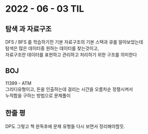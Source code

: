 # 2022 - 06 - 03 TIL

## 탐색 과 자료구조
DFS / BFS 를 학습하기전 기본 자료구조의 기본 스택과 큐를 알아보았는데<br>
탐색은 많은 데이터중 원하는 데이터를 찾는것이고,<br>
자료구조란 데이터를 표현하고 관리하고 처리하기 위한 구조를 의미한다<br>

## BOJ
11399 - ATM<br>
그리디유형이고, 돈을 인출하는데 걸리는 시간을 오름차순 정렬시켜서<br>
누적합을 구하는 방법으로 문제풀이

## 한줄 평
DP도 그렇고 책 완독후에 문제 유형들 다시 보면서 정리해야할듯.